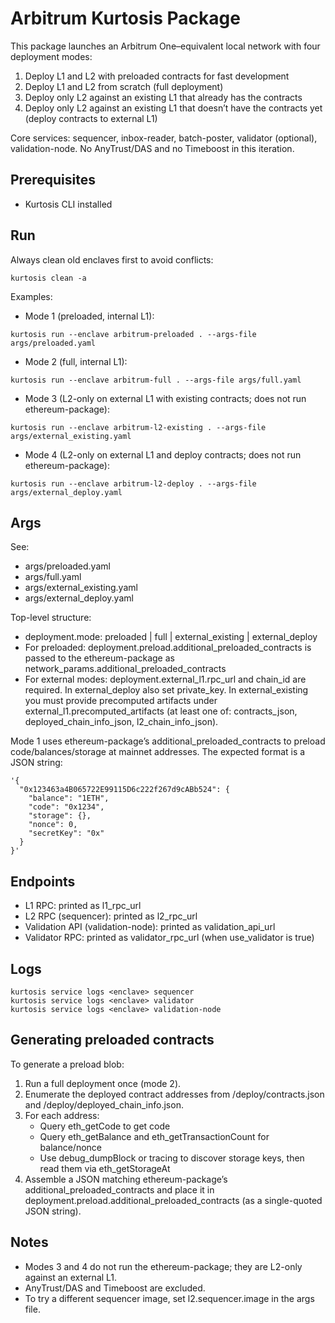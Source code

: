 # Arbitrum Kurtosis Package

This package launches an Arbitrum One–equivalent local network with four deployment modes:
1) Deploy L1 and L2 with preloaded contracts for fast development
2) Deploy L1 and L2 from scratch (full deployment)
3) Deploy only L2 against an existing L1 that already has the contracts
4) Deploy only L2 against an existing L1 that doesn’t have the contracts yet (deploy contracts to external L1)

Core services: sequencer, inbox-reader, batch-poster, validator (optional), validation-node.
No AnyTrust/DAS and no Timeboost in this iteration.

## Prerequisites
- Kurtosis CLI installed

## Run
Always clean old enclaves first to avoid conflicts:
```
kurtosis clean -a
```

Examples:
- Mode 1 (preloaded, internal L1):
```
kurtosis run --enclave arbitrum-preloaded . --args-file args/preloaded.yaml
```
- Mode 2 (full, internal L1):
```
kurtosis run --enclave arbitrum-full . --args-file args/full.yaml
```
- Mode 3 (L2-only on external L1 with existing contracts; does not run ethereum-package):
```
kurtosis run --enclave arbitrum-l2-existing . --args-file args/external_existing.yaml
```
- Mode 4 (L2-only on external L1 and deploy contracts; does not run ethereum-package):
```
kurtosis run --enclave arbitrum-l2-deploy . --args-file args/external_deploy.yaml
```

## Args
See:
- args/preloaded.yaml
- args/full.yaml
- args/external_existing.yaml
- args/external_deploy.yaml

Top-level structure:
- deployment.mode: preloaded | full | external_existing | external_deploy
- For preloaded: deployment.preload.additional_preloaded_contracts is passed to the ethereum-package as network_params.additional_preloaded_contracts
- For external modes: deployment.external_l1.rpc_url and chain_id are required. In external_deploy also set private_key. In external_existing you must provide precomputed artifacts under external_l1.precomputed_artifacts (at least one of: contracts_json, deployed_chain_info_json, l2_chain_info_json).

Mode 1 uses ethereum-package’s additional_preloaded_contracts to preload code/balances/storage at mainnet addresses. The expected format is a JSON string:
```
'{
  "0x123463a4B065722E99115D6c222f267d9cABb524": {
    "balance": "1ETH",
    "code": "0x1234",
    "storage": {},
    "nonce": 0,
    "secretKey": "0x"
  }
}'
```

## Endpoints
- L1 RPC: printed as l1_rpc_url
- L2 RPC (sequencer): printed as l2_rpc_url
- Validation API (validation-node): printed as validation_api_url
- Validator RPC: printed as validator_rpc_url (when use_validator is true)

## Logs
```
kurtosis service logs <enclave> sequencer
kurtosis service logs <enclave> validator
kurtosis service logs <enclave> validation-node
```

## Generating preloaded contracts
To generate a preload blob:
1. Run a full deployment once (mode 2).
2. Enumerate the deployed contract addresses from /deploy/contracts.json and /deploy/deployed_chain_info.json.
3. For each address:
   - Query eth_getCode to get code
   - Query eth_getBalance and eth_getTransactionCount for balance/nonce
   - Use debug_dumpBlock or tracing to discover storage keys, then read them via eth_getStorageAt
4. Assemble a JSON matching ethereum-package’s additional_preloaded_contracts and place it in deployment.preload.additional_preloaded_contracts (as a single-quoted JSON string).

## Notes
- Modes 3 and 4 do not run the ethereum-package; they are L2-only against an external L1.
- AnyTrust/DAS and Timeboost are excluded.
- To try a different sequencer image, set l2.sequencer.image in the args file.
